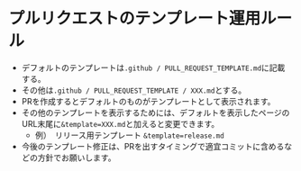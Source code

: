 # プルリクエストのテンプレート運用ルール

- デフォルトのテンプレートは`.github / PULL_REQUEST_TEMPLATE.md`に記載する。
- その他は`.github / PULL_REQUEST_TEMPLATE / XXX.md`とする。
- PRを作成するとデフォルトのものがテンプレートとして表示されます。
- その他のテンプレートを表示するためには、デフォルトを表示したページのURL末尾に`&template=XXX.md`と加えると変更できます。
  - 例）　リリース用テンプレート `&template=release.md`
- 今後のテンプレート修正は、PRを出すタイミングで適宜コミットに含めるなどの方針でお願いします。
